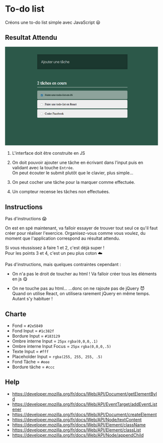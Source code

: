 # To-do list

Créons une to-do list simple avec JavaScript :smiley:

## Resultat Attendu

![resultat](resultat.png)

1. L'interface doit être construite en JS

2. On doit pouvoir ajouter une tâche en écrivant dans l'input puis
en validant avec la touche `Entrée`.  
On peut écouter le submit plutôt que le clavier, plus simple…

3. On peut cocher une tâche pour la marquer comme effectuée.

4. Un compteur recense les tâches non effectuées.


## Instructions

Pas d'instructions :scream:

On est en spé maintenant, va falloir essayer de trouver tout seul ce qu'il
faut créer pour réaliser l'exercice. Organisez-vous comme vous voulez, du
moment que l'application correspond au résultat attendu.

Si vous réussissez à faire 1 et 2, c'est déjà super !  
Pour les points 3 et 4, c'est un peu plus coton :cloud:

Pas d'instructions, mais quelques contraintes cependant :
* On n'a pas le droit de toucher au html ! Va falloir créer tous les éléments en js :yum:

* On ne touche pas au html… …donc on ne rajoute pas de jQuery :smiling_imp:  
Quand on utilise React, on utilisera rarement jQuery en même temps. Autant s'y habituer !


## Charte

* Fond = `#2e5849`
* Fond Input = `#1c382f`
* Bordure Input = `#183129`
* Ombre interne Input = `25px` `rgba(0,0,0,.1)`
* Ombre interne Input Focus = `25px` `rgba(0,0,0,.5)`
* Texte Input = `#fff`
* Placeholder Input = `rgba(255, 255, 255, .5)`
* Fond Tâche = `#eee`
* Bordure tâche = `#ccc`


## Help

* https://developer.mozilla.org/fr/docs/Web/API/Document/getElementById
* https://developer.mozilla.org/fr/docs/Web/API/EventTarget/addEventListener
* https://developer.mozilla.org/fr/docs/Web/API/Document/createElement
* https://developer.mozilla.org/fr/docs/Web/API/Node/textContent
* https://developer.mozilla.org/fr/docs/Web/API/Element/className
* https://developer.mozilla.org/fr/docs/Web/API/Element/classList
* https://developer.mozilla.org/fr/docs/Web/API/Node/appendChild
